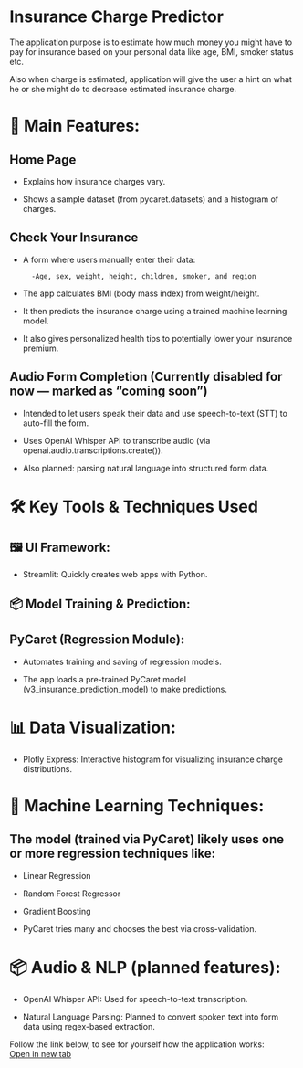 # Insurance Charge Predictor

The application purpose is to estimate how much money you might have to pay for insurance based on your personal data like age, BMI, smoker status etc.

Also when charge is estimated, application will give the user a hint on what he or she might do to decrease estimated insurance charge. 

# 🧭 Main Features:
## Home Page

- Explains how insurance charges vary.

- Shows a sample dataset (from pycaret.datasets) and a histogram of charges.

## Check Your Insurance

- A form where users manually enter their data:

        -Age, sex, weight, height, children, smoker, and region

- The app calculates BMI (body mass index) from weight/height.

- It then predicts the insurance charge using a trained machine learning model.

- It also gives personalized health tips to potentially lower your insurance premium.

## Audio Form Completion (Currently disabled for now — marked as “coming soon”)

- Intended to let users speak their data and use speech-to-text (STT) to auto-fill the form.

- Uses OpenAI Whisper API to transcribe audio (via openai.audio.transcriptions.create()).

- Also planned: parsing natural language into structured form data.

# 🛠️ Key Tools & Techniques Used
## 🖼️ UI Framework:
- Streamlit: Quickly creates web apps with Python.

## 📦 Model Training & Prediction:
## PyCaret (Regression Module):

- Automates training and saving of regression models.

- The app loads a pre-trained PyCaret model (v3_insurance_prediction_model) to make predictions.

# 📊 Data Visualization:
- Plotly Express: Interactive histogram for visualizing insurance charge distributions.

# 🧮 Machine Learning Techniques:
## The model (trained via PyCaret) likely uses one or more regression techniques like:

- Linear Regression

- Random Forest Regressor

- Gradient Boosting

- PyCaret tries many and chooses the best via cross-validation.

# 📦 Audio & NLP (planned features):
- OpenAI Whisper API: Used for speech-to-text transcription.

- Natural Language Parsing: Planned to convert spoken text into form data using regex-based extraction.

Follow the link below, to see for yourself how the application works:
<br><a href="https://github.com/SebDziekonski/ds_ai_portfolio.git" target="_blank">Open in new tab</a>